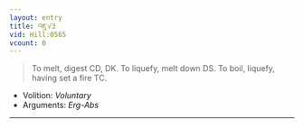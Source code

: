 ```yaml
---
layout: entry
title: འཇུ་√3
vid: Hill:0565
vcount: 0
---
```

> To melt, digest CD, DK\. To liquefy, melt down DS\. To boil, liquefy, having set a fire TC\.

* Volition: _Voluntary_
* Arguments: _Erg-Abs_

---

